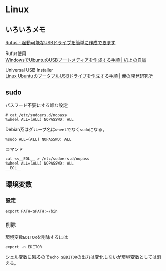 # Linux

## いろいろメモ

[Rufus - 起動可能なUSBドライブを簡単に作成できます](https://rufus.ie/ja/)

Rufus使用  
[WindowsでUbuntuのUSBブートメディアを作成する手順 | 机上の自論](https://kijonojiron.com/ubuntu_usb_boot_media_create)

Universal USB Installer  
[Linux UbuntuのブータブルUSBドライブを作成する手順 | 俺の開発研究所](https://itlogs.net/ubuntu-bootable-usb/)

## sudo

パスワード不要にする雑な設定

```
# cat /etc/sudoers.d/nopass 
%wheel ALL=(ALL) NOPASSWD: ALL
```

Debian系はグループ名は`wheel`でなく`sudo`になる。

```
%sudo ALL=(ALL) NOPASSWD: ALL
```

コマンド

```command
cat <<__EOL__ > /etc/sudoers.d/nopass
%wheel ALL=(ALL) NOPASSWD: ALL
__EOL__
```

## 環境変数

### 設定

```console
export PATH=$PATH:~/bin
```

### 削除

環境変数`EDITOR`を削除するには

```console
export -n EDITOR
```

シェル変数に残るので`echo $EDITOR`の出力は変化しないが環境変数としては消える。
